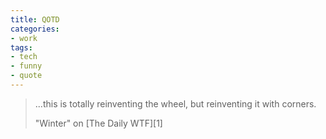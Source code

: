 ```yaml
---
title: QOTD
categories:
- work
tags:
- tech
- funny
- quote
---
```


> ...this is totally reinventing the wheel, but reinventing it with corners.
> <footer>"Winter" on [The Daily WTF][1]</footer>

   [1]: http://thedailywtf.com/
